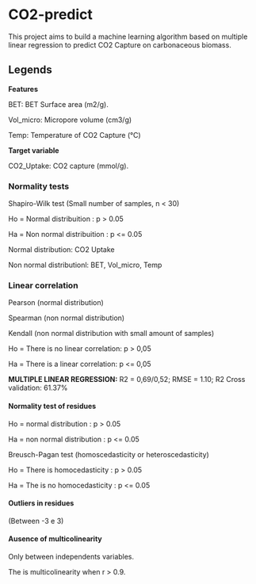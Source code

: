 # CO2-predict
This project aims to build a machine learning algorithm based on multiple linear regression to predict CO2 Capture on carbonaceous biomass. 

## Legends

**Features**

BET: BET Surface area (m2/g).

Vol_micro: Micropore volume (cm3/g)

Temp: Temperature of CO2 Capture (°C)

**Target variable**

CO2_Uptake: CO2 capture (mmol/g).

### Normality tests

Shapiro-Wilk test (Small number of samples, n < 30)

Ho = Normal distribuition : p > 0.05

Ha = Non normal distribuition : p <= 0.05

Normal distribution: CO2 Uptake

Non normal distributionl: BET, Vol_micro, Temp

### Linear correlation

Pearson (normal distribution)

Spearman (non normal distribution)

Kendall (non normal distribution with small amount of samples)

Ho = There is no linear correlation: p > 0,05

Ha = There is a linear correlation: p <= 0,05

**MULTIPLE LINEAR REGRESSION:** R2 = 0,69/0,52; RMSE = 1.10; R2 Cross validation: 61.37%

#### Normality test of residues

Ho = normal distribution : p > 0.05

Ha = non normal distribution : p <= 0.05

Breusch-Pagan test (homoscedasticity or heteroscedasticity)

Ho = There is homocedasticity : p > 0.05

Ha = The is no homocedasticity : p <= 0.05

#### **Outliers in residues**

(Between -3 e 3)

#### **Ausence of multicolinearity**

Only between independents variables.

The is multicolinearity when r > 0.9.


